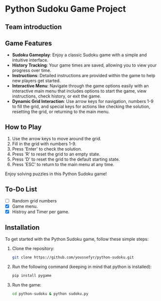 # Python Sudoku Game Project

## Team introduction

## Game Features

- **Sudoku Gameplay**: Enjoy a classic Sudoku game with a simple and intuitive interface.
- **History Tracking**: Your game times are saved, allowing you to view your progress over time.
- **Instructions**: Detailed instructions are provided within the game to help new players get started.
- **Interactive Menu**: Navigate through the game options easily with an interactive main menu that includes options to start the game, view instructions, check history, or exit the game.
- **Dynamic Grid Interaction**: Use arrow keys for navigation, numbers 1-9 to fill the grid, and special keys for actions like checking the solution, resetting the grid, or returning to the main menu.

## How to Play

1. Use the arrow keys to move around the grid.
2. Fill in the grid with numbers 1-9.
3. Press 'Enter' to check the solution.
4. Press 'R' to reset the grid to an empty state.
5. Press 'D' to reset the grid to the default starting state.
6. Press 'ESC' to return to the main menu at any time.

Enjoy solving puzzles in this Python Sudoku game!

## To-Do List

- [ ] Random grid numbers
- [X] Game menu.
- [X] Histroy and Timer per game.

## Installation

To get started with the Python Sudoku game, follow these simple steps:

1. Clone the repository:
   ```bash
   git clone https://github.com/youssefyr/python-sudoku.git
   ```
2. Run the following command (keeping in mind that python is installed):
   ```bash
   pip install pygame
   ```

3. Run the game:
   ```bash
   cd python-sudoku & python sudoku.py
   ```